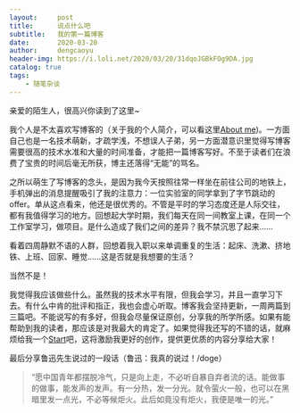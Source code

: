 ```yaml
---
layout:     post
title:      说点什么吧
subtitle:   我的第一篇博客
date:       2020-03-20
author:     dengcaoyu
header-img: https://i.loli.net/2020/03/20/31dqoJGBkFOg9DA.jpg
catalog: true
tags:
    - 随笔杂谈
---
```

<!--![k3WYJL219M.jpg](https://i.loli.net/2020/03/20/31dqoJGBkFOg9DA.jpg)-->

亲爱的陌生人，很高兴你读到了这里~

我个人是不太喜欢写博客的（关于我的个人简介，可以看这里[About me](https://dengcaoy.github.io/about/))。一方面自己也是一名技术萌新，才疏学浅，不想误人子弟，另一方面潜意识里觉得写博客需要很高的技术水准和大量的时间准备，才能把一篇博客写好。不至于读者们在浪费了宝贵的时间后毫无所获，博主还落得“无能”的骂名。

之所以萌生了写博客的念头，是因为我今天按照往常一样坐在前往公司的地铁上，手机弹出的消息提醒吸引了我的注意力：一位实验室的同学拿到了字节跳动的offer。单从这点看来，他还是很优秀的。不管是平时的学习态度还是人际交往，都有我值得学习的地方。回想起大学时期，我们每天在同一间教室上课，在同一个工作室学习，做项目。是什么造成了我们之间的差异？我不禁沉思了起来……

看着四周静默不语的人群，回想着我入职以来单调重复的生活：起床、洗漱、挤地铁、上班、回家、睡觉……这是否就是我想要的生活？

当然不是！

我觉得我应该做些什么。虽然我的技术水平有限，但我会学习，并且一直学习下去。有什么中肯的批评和指正，我也会虚心听取。博客我会坚持更新，一周两篇到三篇吧。不能说写的有多好，但我会尽量保证原创，分享我的所学所感。如果有能帮助到我的读者，那应该是对我最大的肯定了。如果觉得我还写的不错的话，就麻烦给我一个[Start](https://github.com/dengcaoy/dengcaoy.github.io)吧，这将激励我更好的创作，提供更优质的内容分享给大家！

最后分享鲁迅先生说过的一段话（鲁迅：我真的说过！/doge）
> “愿中国青年都摆脱冷气，只是向上走，不必听自暴自弃者流的话。能做事的做事，能发声的发声。有一分热，发一分光。就令萤火一般，也可以在黑暗里发一点光，不必等候炬火。此后如竟没有炬火，我便是唯一的光。”